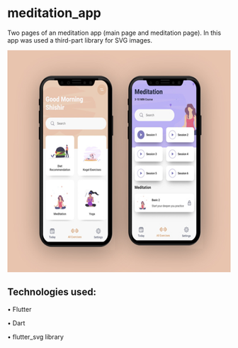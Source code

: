 # meditation_app

Two pages of an meditation app (main page and meditation page). In this app was used a third-part library for SVG images. 

<img src="https://github.com/aniribe/Daily_Exercises_App/blob/main/assets/images/screenshot.jpg" height=500px>

## Technologies used:

• Flutter

• Dart

• flutter_svg library

